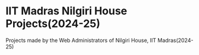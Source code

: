 # IIT Madras Nilgiri House Projects(2024-25)

Projects made by the Web Administrators of Nilgiri House, IIT Madras(2024-25)